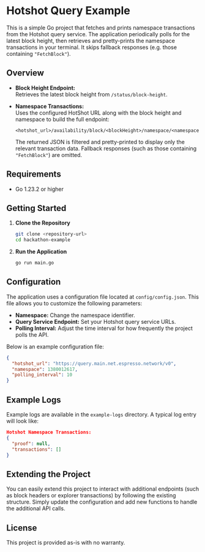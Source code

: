 # Hotshot Query Example

This is a simple Go project that fetches and prints namespace transactions from the Hotshot query service. The application periodically polls for the latest block height, then retrieves and pretty-prints the namespace transactions in your terminal. It skips fallback responses (e.g. those containing `"FetchBlock"`).

## Overview

- **Block Height Endpoint:**  
  Retrieves the latest block height from `/status/block-height`.

- **Namespace Transactions:**  
  Uses the configured HotShot URL along with the block height and namespace to build the full endpoint:
  ```
  <hotshot_url>/availability/block/<blockHeight>/namespace/<namespace>
  ```
  The returned JSON is filtered and pretty-printed to display only the relevant transaction data. Fallback responses (such as those containing `"FetchBlock"`) are omitted.

## Requirements

- Go 1.23.2 or higher

## Getting Started

1. **Clone the Repository**

   ```bash
   git clone <repository-url>
   cd hackathon-example
   ```

2. **Run the Application**

   ```bash
   go run main.go
   ```

## Configuration

The application uses a configuration file located at `config/config.json`. This file allows you to customize the following parameters:

- **Namespace:** Change the namespace identifier.
- **Query Service Endpoint:** Set your Hotshot query service URLs.
- **Polling Interval:** Adjust the time interval for how frequently the project polls the API.

Below is an example configuration file:

```json
{
  "hotshot_url": "https://query.main.net.espresso.network/v0",
  "namespace": 1380012617,
  "polling_interval": 10
}
```

## Example Logs

Example logs are available in the `example-logs` directory. A typical log entry will look like:

```json
Hotshot Namespace Transactions:
{
  "proof": null,
  "transactions": []
}
```

## Extending the Project

You can easily extend this project to interact with additional endpoints (such as block headers or explorer transactions) by following the existing structure. Simply update the configuration and add new functions to handle the additional API calls.

## License

This project is provided as-is with no warranty.